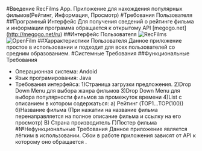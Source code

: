 #Введение
RecFilms App. Приложение для нахождения популярных фильмов(Рейтинг, Информация, Просмотр)
#Требования Пользователя
##Програмный Интерфейс
Для получения сведений о рейтинге фильма и информации программа обращается к открытому API [megogo.net] (http://megogo.net/ru)
##Интерфейс Пользователя
![RecFilms](https://pp.vk.me/c836535/v836535767/149ac/qKXAkFKdhfQ.jpg "")
![OpenFilm](https://pp.vk.me/c836535/v836535767/149a5/W0eS_MEMj-E.jpg "")
##Харрактеристики Пользователя
Данное приложение простое в использовании и подходит для всех пользователей со средним образованием.
#Системные Требования
##Функциональные Требования
- Операционная система: Andoid
- Язык програмирования: Java
- Требования интерфейса:
1)Страница загрузки предложения.
2)Drop Down Menu для выбора жанра фильмов
3)Drop Down Menu для выбора популярности фильмов за промежуток времени
4)List c описанием в котором содержаться:
	a) Рейтинг (TOP1...TOP(100))
	б)Название фильма (При нажатии на название фильма  перенаправляется на полное описание фильма и ссылку на его просмотр)
	В) Страна производитель
	Г)Постер фильма
#№Нефункциональные Требования
Данное приложение является лёгким в использовании. Сбои в работе приложения зависят от API к которому оно обращается .
